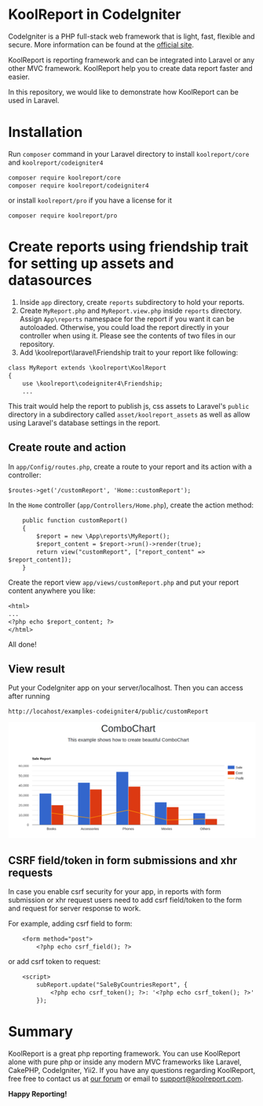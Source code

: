 # KoolReport in CodeIgniter

CodeIgniter is a PHP full-stack web framework that is light, fast, flexible and secure.
More information can be found at the [official site](https://codeigniter.com).

KoolReport is reporting framework and can be integrated into Laravel or any other MVC framework. KoolReport help you to create data report faster and easier.

In this repository, we would like to demonstrate how KoolReport can be used in Laravel.

# Installation

Run `composer` command in your Laravel directory to install `koolreport/core` and `koolreport/codeigniter4`

```
composer require koolreport/core
composer require koolreport/codeigniter4
```
or install `koolreport/pro` if you have a license for it

```
composer require koolreport/pro
```

# Create reports using friendship trait for setting up assets and datasources

1. Inside `app` directory, create `reports` subdirectory to hold your reports.
2. Create `MyReport.php` and `MyReport.view.php` inside `reports` directory. Assign `App\reports` namespace for the report if you want it can be autoloaded. Otherwise, you could load the report directly in your controller when using it. Please see the contents of two files in our repository.
3. Add \koolreport\laravel\Friendship trait to your report like following:

```
class MyReport extends \koolreport\KoolReport
{
    use \koolreport\codeigniter4\Friendship;
    ...
```
This trait would help the report to publish js, css assets to Laravel's `public` directory in a subdirectory called `asset/koolreport_assets` as well as allow using Laravel's database settings in the report.

## Create route and action

In `app/Config/routes.php`, create a route to your report and its action with a controller:

```
$routes->get('/customReport', 'Home::customReport');
```

In the `Home` controller (`app/Controllers/Home.php`), create the action method:

```
	public function customReport()
	{
		$report = new \App\reports\MyReport();
		$report_content = $report->run()->render(true);
		return view("customReport", ["report_content" => $report_content]);
	}
```
Create the report view `app/views/customReport.php` and put your report content anywhere you like:

```
<html>
...
<?php echo $report_content; ?>
</html>
```

All done!

## View result

Put your CodeIgniter app on your server/localhost. Then you can access after running

```
http://locahost/examples-codeigniter4/public/customReport
```

![combochart](combochart.png)


## CSRF field/token in form submissions and xhr requests

In case you enable csrf security for your app, in reports with form submission or xhr request users need to add csrf field/token to the form and request for server response to work.

For example, adding csrf field to form:

```
    <form method="post">
        <?php echo csrf_field(); ?>
```
or add csrf token to request:

```
    <script>
        subReport.update("SaleByCountriesReport", {
            <?php echo csrf_token(); ?>: '<?php echo csrf_token(); ?>'
        });
```

# Summary

KoolReport is a great php reporting framework. You can use KoolReport alone with pure php or inside any modern MVC frameworks like Laravel, CakePHP, CodeIgniter, Yii2. If you have any questions regarding KoolReport, free free to contact us at [our forum](https://www.koolreport.com/forum/topics) or email to [support@koolreport.com](mailto:support@koolreport.com).

__Happy Reporting!__